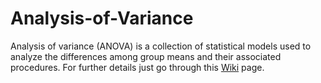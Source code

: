 # Analysis-of-Variance
Analysis of variance (ANOVA) is a collection of statistical models used to analyze the differences among group means and their associated procedures. For further details just go through this [Wiki](https://github.com/0093Da/Analysis-of-Variance) page. 
